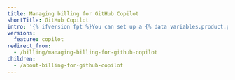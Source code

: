 ```yaml
---
title: Managing billing for GitHub Copilot
shortTitle: GitHub Copilot
intro: '{% ifversion fpt %}You can set up a {% data variables.product.prodname_copilot %} subscription through your personal or organization account. You can modify or cancel your subscription at any time.{% endif %}{% ifversion ghec %}You can view your usage of {% data variables.product.prodname_copilot_for_business %}, and learn about how the costs are calculated.{% endif %}'
versions:
  feature: copilot
redirect_from:
  - /billing/managing-billing-for-github-copilot
children:
  - /about-billing-for-github-copilot
---
```


